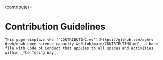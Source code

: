 (contribute)=
# Contribution Guidelines

```{note}
This page displays the [`CONTRIBUTING.md`](https://github.com/aphrc-dswb/dswb-open-science-capacity-wg/blob/main/CONTRIBUTING.md), a base file with Code of Conduct that applies to all spaces and activities within _The Turing Way_.
```

```{include} ../CONTRIBUTING.md
```
